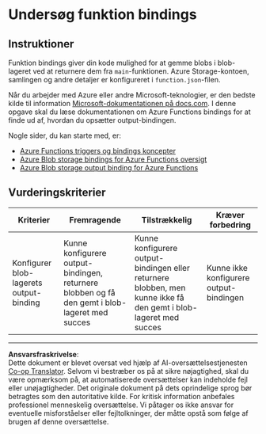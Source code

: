 <!--
CO_OP_TRANSLATOR_METADATA:
{
  "original_hash": "b2e0a965723082b068f735aec0faf3f6",
  "translation_date": "2025-08-27T21:40:11+00:00",
  "source_file": "3-transport/lessons/2-store-location-data/assignment.md",
  "language_code": "da"
}
-->
# Undersøg funktion bindings

## Instruktioner

Funktion bindings giver din kode mulighed for at gemme blobs i blob-lageret ved at returnere dem fra `main`-funktionen. Azure Storage-kontoen, samlingen og andre detaljer er konfigureret i `function.json`-filen.

Når du arbejder med Azure eller andre Microsoft-teknologier, er den bedste kilde til information [Microsoft-dokumentationen på docs.com](https://docs.microsoft.com/?WT.mc_id=academic-17441-jabenn). I denne opgave skal du læse dokumentationen om Azure Functions bindings for at finde ud af, hvordan du opsætter output-bindingen.

Nogle sider, du kan starte med, er:

* [Azure Functions triggers og bindings koncepter](https://docs.microsoft.com/azure/azure-functions/functions-triggers-bindings?WT.mc_id=academic-17441-jabenn&tabs=python)
* [Azure Blob storage bindings for Azure Functions oversigt](https://docs.microsoft.com/azure/azure-functions/functions-bindings-storage-blob?WT.mc_id=academic-17441-jabenn)
* [Azure Blob storage output binding for Azure Functions](https://docs.microsoft.com/azure/azure-functions/functions-bindings-storage-blob-output?WT.mc_id=academic-17441-jabenn&tabs=python)

## Vurderingskriterier

| Kriterier | Fremragende | Tilstrækkelig | Kræver forbedring |
| --------- | ----------- | ------------- | ----------------- |
| Konfigurer blob-lagerets output-binding | Kunne konfigurere output-bindingen, returnere blobben og få den gemt i blob-lageret med succes | Kunne konfigurere output-bindingen eller returnere blobben, men kunne ikke få den gemt i blob-lageret med succes | Kunne ikke konfigurere output-bindingen |

---

**Ansvarsfraskrivelse**:  
Dette dokument er blevet oversat ved hjælp af AI-oversættelsestjenesten [Co-op Translator](https://github.com/Azure/co-op-translator). Selvom vi bestræber os på at sikre nøjagtighed, skal du være opmærksom på, at automatiserede oversættelser kan indeholde fejl eller unøjagtigheder. Det originale dokument på dets oprindelige sprog bør betragtes som den autoritative kilde. For kritisk information anbefales professionel menneskelig oversættelse. Vi påtager os ikke ansvar for eventuelle misforståelser eller fejltolkninger, der måtte opstå som følge af brugen af denne oversættelse.